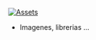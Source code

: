 [![Assets](https://img.shields.io/badge/Assets-blue?style=for-the-badge&logo=git&logoColor=white&labelColor=101010)]()
 - Imagenes, librerias ...
